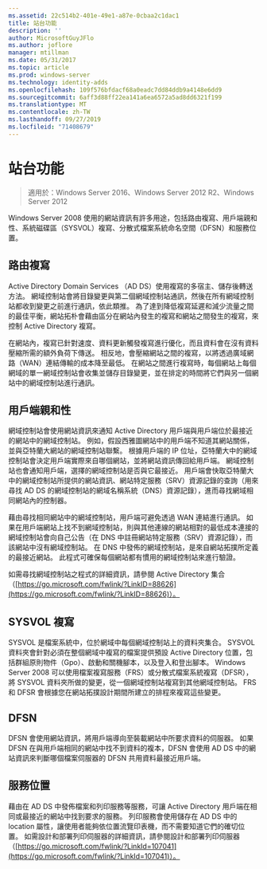 ```yaml
---
ms.assetid: 22c514b2-401e-49e1-a87e-0cbaa2c1dac1
title: 站台功能
description: ''
author: MicrosoftGuyJFlo
ms.author: joflore
manager: mtillman
ms.date: 05/31/2017
ms.topic: article
ms.prod: windows-server
ms.technology: identity-adds
ms.openlocfilehash: 109f576bfdacf68a0eadc7dd84ddb9a4148e6dd9
ms.sourcegitcommit: 6aff3d88ff22ea141a6ea6572a5ad8dd6321f199
ms.translationtype: MT
ms.contentlocale: zh-TW
ms.lasthandoff: 09/27/2019
ms.locfileid: "71408679"
---
```

# <a name="site-functions"></a>站台功能

>適用於：Windows Server 2016、Windows Server 2012 R2、Windows Server 2012

 Windows Server 2008 使用的網站資訊有許多用途，包括路由複寫、用戶端親和性、系統磁碟區（SYSVOL）複寫、分散式檔案系統命名空間（DFSN）和服務位置。  
  
## <a name="routing-replication"></a>路由複寫  
Active Directory Domain Services （AD DS）使用複寫的多宿主、儲存後轉送方法。 網域控制站會將目錄變更與第二個網域控制站通訊，然後在所有網域控制站都收到變更之前進行通訊，依此類推。 為了達到降低複寫延遲和減少流量之間的最佳平衡，網站拓朴會藉由區分在網站內發生的複寫和網站之間發生的複寫，來控制 Active Directory 複寫。  
  
在網站內，複寫已針對速度、資料更新觸發複寫進行優化，而且資料會在沒有資料壓縮所需的額外負荷下傳送。 相反地，會壓縮網站之間的複寫，以將透過廣域網路（WAN）連結傳輸的成本降至最低。 在網站之間進行複寫時，每個網站上每個網域的單一網域控制站會收集並儲存目錄變更，並在排定的時間將它們與另一個網站中的網域控制站進行通訊。  
  
## <a name="client-affinity"></a>用戶端親和性  
網域控制站會使用網站資訊來通知 Active Directory 用戶端與用戶端位於最接近的網站中的網域控制站。 例如，假設西雅圖網站中的用戶端不知道其網站關係，並與亞特蘭大網站的網域控制站聯繫。 根據用戶端的 IP 位址，亞特蘭大中的網域控制站會決定用戶端實際來自哪個網站，並將網站資訊傳回給用戶端。 網域控制站也會通知用戶端，選擇的網域控制站是否與它最接近。 用戶端會快取亞特蘭大中的網域控制站所提供的網站資訊、網站特定服務（SRV）資源記錄的查詢（用來尋找 AD DS 的網域控制站的網域名稱系統（DNS）資源記錄），進而尋找網域相同網站內的控制器。  
  
藉由尋找相同網站中的網域控制站，用戶端可避免透過 WAN 連結進行通訊。 如果在用戶端網站上找不到網域控制站，則與其他連線的網站相對的最低成本連接的網域控制站會向自己公告（在 DNS 中註冊網站特定服務（SRV）資源記錄），而該網站中沒有網域控制站。 在 DNS 中發佈的網域控制站，是來自網站拓撲所定義的最接近網站。 此程式可確保每個網站都有慣用的網域控制站來進行驗證。  
  
如需尋找網域控制站之程式的詳細資訊，請參閱 Active Directory 集合（[https://go.microsoft.com/fwlink/?LinkID=88626](https://go.microsoft.com/fwlink/?LinkID=88626)）。  
  
## <a name="sysvol-replication"></a>SYSVOL 複寫  
SYSVOL 是檔案系統中，位於網域中每個網域控制站上的資料夾集合。 SYSVOL 資料夾會針對必須在整個網域中複寫的檔案提供預設 Active Directory 位置，包括群組原則物件（Gpo）、啟動和關機腳本，以及登入和登出腳本。  Windows Server 2008 可以使用檔案複寫服務（FRS）或分散式檔案系統複寫（DFSR），將 SYSVOL 資料夾所做的變更，從一個網域控制站複寫到其他網域控制站。 FRS 和 DFSR 會根據您在網站拓撲設計期間所建立的排程來複寫這些變更。  
  
## <a name="dfsn"></a>DFSN  
DFSN 會使用網站資訊，將用戶端導向至裝載網站中所要求資料的伺服器。 如果 DFSN 在與用戶端相同的網站中找不到資料的複本，DFSN 會使用 AD DS 中的網站資訊來判斷哪個檔案伺服器的 DFSN 共用資料最接近用戶端。  
  
## <a name="service-location"></a>服務位置  
藉由在 AD DS 中發佈檔案和列印服務等服務，可讓 Active Directory 用戶端在相同或最接近的網站中找到要求的服務。 列印服務會使用儲存在 AD DS 中的 location 屬性，讓使用者能夠依位置流覽印表機，而不需要知道它們的確切位置。 如需設計和部署列印伺服器的詳細資訊，請參閱設計和部署列印伺服器（[https://go.microsoft.com/fwlink/?LinkId=107041](https://go.microsoft.com/fwlink/?LinkId=107041)）。  
  


